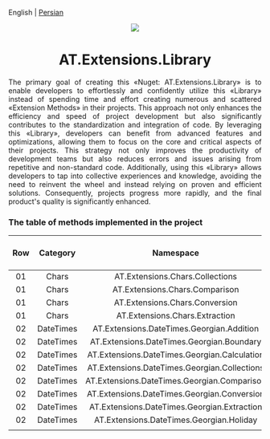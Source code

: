 English | [Persian](./README.fa-IR.md)

<p align="center">
	<img align="center" src="https://www.extensionmethod.com/wp-content/uploads/2020/09/ExtensionMethod_Logo_final_2.png">
</p>

<h1 align="center">
	AT.Extensions.Library
</h1>

<div>
	<p align="justify">
	    The primary goal of creating this «Nuget: AT.Extensions.Library» is to enable developers to effortlessly and confidently utilize this «Library» instead of spending time and effort creating numerous and scattered «Extension Methods» in their projects. This approach not only enhances the efficiency and speed of project development but also significantly contributes to the standardization and integration of code. By leveraging this «Library», developers can benefit from advanced features and optimizations, allowing them to focus on the core and critical aspects of their projects. This strategy not only improves the productivity of development teams but also reduces errors and issues arising from repetitive and non-standard code. Additionally, using this «Library» allows developers to tap into collective experiences and knowledge, avoiding the need to reinvent the wheel and instead relying on proven and efficient solutions. Consequently, projects progress more rapidly, and the final product's quality is significantly enhanced.
	</p>
</div>

### The table of methods implemented in the project
| Row | Category | Namespace | Number of Methods |
|:---:|:---:|:---:|:---:|
| 01 | Chars | AT.Extensions.Chars.Collections | 2 |
| 01 | Chars | AT.Extensions.Chars.Comparison | 10 |
| 01 | Chars | AT.Extensions.Chars.Conversion | 5 |
| 01 | Chars | AT.Extensions.Chars.Extraction | 10 |
| 02 | DateTimes | AT.Extensions.DateTimes.Georgian.Addition | 8 |
| 02 | DateTimes | AT.Extensions.DateTimes.Georgian.Boundary | 117 |
| 02 | DateTimes | AT.Extensions.DateTimes.Georgian.Calculation | 3 |
| 02 | DateTimes | AT.Extensions.DateTimes.Georgian.Collections | 10 |
| 02 | DateTimes | AT.Extensions.DateTimes.Georgian.Comparison | 38 |
| 02 | DateTimes | AT.Extensions.DateTimes.Georgian.Conversion | 30 |
| 02 | DateTimes | AT.Extensions.DateTimes.Georgian.Extraction | 90 |
| 02 | DateTimes | AT.Extensions.DateTimes.Georgian.Holiday | 11 |
|  |  |  |  |
